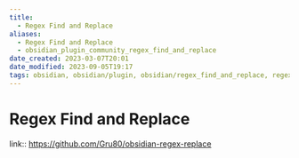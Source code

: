 ```yaml
---
title:
  - Regex Find and Replace
aliases:
  - Regex Find and Replace
  - obsidian_plugin_community_regex_find_and_replace
date_created: 2023-03-07T20:01
date_modified: 2023-09-05T19:17
tags: obsidian, obsidian/plugin, obsidian/regex_find_and_replace, regex
---
```

# Regex Find and Replace

link:: <https://github.com/Gru80/obsidian-regex-replace>
